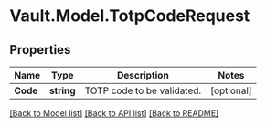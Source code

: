 # Vault.Model.TotpCodeRequest

## Properties

Name | Type | Description | Notes
------------ | ------------- | ------------- | -------------
**Code** | **string** | TOTP code to be validated. | [optional] 

[[Back to Model list]](../README.md#documentation-for-models) [[Back to API list]](../README.md#documentation-for-api-endpoints) [[Back to README]](../README.md)

